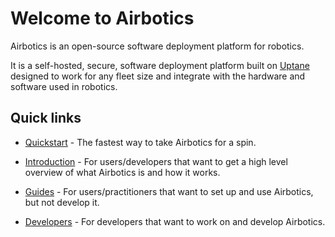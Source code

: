 # Welcome to Airbotics

Airbotics is an open-source software deployment platform for robotics.

It is a self-hosted, secure, software deployment platform built on [Uptane](https://uptane.github.io/) designed to work for any fleet size and integrate with the hardware and software used in robotics.


## Quick links

- [Quickstart](guides/self-hosted-quickstart.md) - The fastest way to take Airbotics for a spin. 

- [Introduction](introduction/overview.md) - For users/developers that want to get a high level overview of what Airbotics is and how it works.

- [Guides](guides/overview.md) - For users/practitioners that want to set up and use Airbotics, but not develop it.

- [Developers](developers/overview.md) - For developers that want to work on and develop Airbotics.